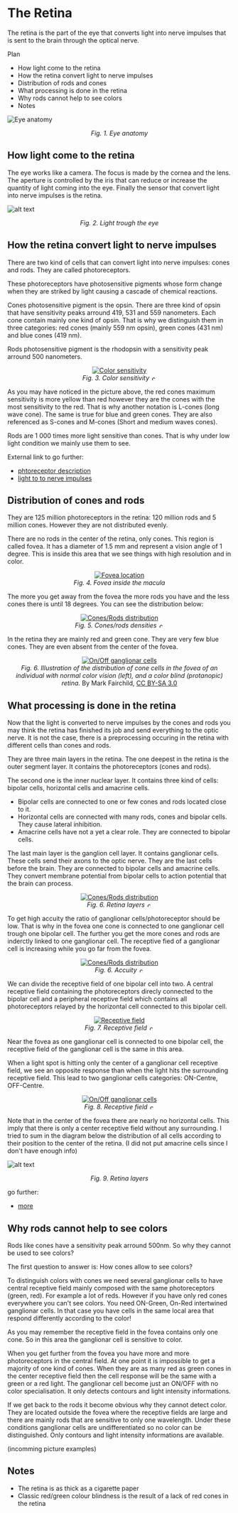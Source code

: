 # The Retina

The retina is the part of the eye that converts light into nerve impulses that is sent to the brain through the optical nerve.

Plan
- How light come to the retina
- How the retina convert light to nerve impulses
- Distribution of rods and cones
- What processing is done in the retina
- Why rods cannot help to see colors
- Notes

![Eye anatomy](img/eye.png "Eye anatomy")
<center><i>Fig. 1. Eye anatomy </i></center>

## How light come to the retina
The eye works like a camera. The focus is made by the cornea and the lens. The aperture is controlled by the iris that can reduce or increase the quantity of light coming into the eye. Finally the sensor that convert light into nerve impulses is the retina.

![alt text](img/eye_rays.png "Eye image")
<center><i>Fig. 2. Light trough the eye </i></center>

## How the retina convert light to nerve impulses
There are two kind of cells that can convert light into nerve impulses: cones and rods. They are called photoreceptors.

These photoreceptors have photosensitive pigments whose form change when they are striked by light causing a cascade of chemical reactions.

Cones photosensitive pigment is the opsin. There are three kind of opsin that have sensitivity peaks arround 419, 531 and 559 nanometers. Each cone contain mainly one kind of opsin. That is why we distinguish them in three categories: red cones (mainly 559 nm opsin), green cones (431 nm) and blue cones (419 nm).

Rods photosensitive pigment is the rhodopsin with a sensitivity peak arround 500 nanometers.

<center>
    <a href="https://thebrain.mcgill.ca/flash/a/a_02/a_02_m/a_02_m_vis/a_02_m_vis.html" rel="some text"><img src="img/cones_rods.jpg" alt="Color sensitivity" /></a>
</center>
<center>
    <i>Fig. 3. Color sensitivity</i>
    <img src="img/copyleft_logo.png" height="12" alt="copy-left" />
</center>


As you may have noticed in the picture above, the red cones maximum sensitivity is more yellow than red however they are the cones with the most sensitivity to the red. That is why another notation is L-cones (long wave cone). The same is true for blue and green cones. They are also referenced as S-cones and M-cones (Short and medium waves cones).

Rods are 1 000 times more light sensitive than cones. That is why under low light condition we mainly use them to see.


External link to go further:
- [phtoreceptor description](https://thebrain.mcgill.ca/flash/d/d_02/d_02_m/d_02_m_vis/d_02_m_vis.html)
- [light to to nerve impulses](https://thebrain.mcgill.ca/flash/i/i_02/i_02_m/i_02_m_vis/i_02_m_vis.html#2)

## Distribution of cones and rods
They are 125 million photoreceptors in the retina: 120 million rods and 5 million cones. However they are not distributed evenly.

There are no rods in the center of the retina, only cones. This region is called fovea. It has a diameter of 1.5 mm and represent a vision angle of 1 degree. This is inside this area that we see things with high resolution and in color.

<center>
<a href="" rel="some text"><img src="img/eye_fovea_only.png" alt="Fovea location" /></a>
</center>
<center><i>Fig. 4. Fovea inside the macula</i></center>

The more you get away from the fovea the more rods you have and the less cones there is until 18 degrees. You can see the distribution below:
<center>
<a href="https://thebrain.mcgill.ca/flash/i/i_02/i_02_cl/i_02_cl_vis/i_02_cl_vis.html" rel="some text"><img src="img/cone_rod_distribution.jpg" alt="Cones/Rods distribution" /></a>
</center>
<center>
    <i>Fig. 5. Cones/rods densities</i>
    <img src="img/copyleft_logo.png" height="12" alt="copy-left" />
</center>

In the retina they are mainly red and green cone. They are very few blue cones. They are even absent from the center of the fovea.
<center>
<a href="https://commons.wikimedia.org/w/index.php?curid=32075732" rel="some text"><img src="img/ConeMosaics.jpg" alt="On/Off ganglionar cells" /></a>
</center>
<center>
  <i>Fig. 6. Illustration of the distribution of cone cells in the fovea of an individual with normal color vision (left), and a color blind (protanopic) retina.</i>
  By Mark Fairchild, <a href="https://creativecommons.org/licenses/by-sa/3.0" title="Creative Commons Attribution-Share Alike 3.0">CC BY-SA 3.0</a>
</center>


##  What processing is done in the retina
Now that the light is converted to nerve impulses by the cones and rods you may think the retina has finished its job and send everything to the optic nerve. It is not the case, there is a preprocessing occuring in the retina with different cells than cones and rods.

They are three main layers in the retina. The one deepest in the retina is the outer segment layer. It contains the photoreceptors (cones and rods).

The second one is the inner nuclear layer. It contains three kind of cells: bipolar cells, horizontal cells and amacrine cells.
- Bipolar cells are connected to one or few cones and rods located close to it.
- Horizontal cells are connected with many rods, cones and bipolar cells. They cause lateral inhibition.
- Amacrine cells have not a yet a clear role. They are connected to bipolar cells.

The last main layer is the ganglion cell layer. It contains ganglionar cells. These cells send their axons to the optic nerve. They are the last cells before the brain. They are connected to bipolar cells and amacrine cells. They convert membrane potential from bipolar cells to action potential that the brain can process.

<center>
<a href="https://thebrain.mcgill.ca/flash/i/i_02/i_02_cl/i_02_cl_vis/i_02_cl_vis.html" rel="some text"><img src="img/retina_cells.jpg" alt="Cones/Rods distribution" /></a>
</center>
<center>
    <i>Fig. 6. Retina layers</i>
    <img src="img/copyleft_logo.png" height="12" alt="copy-left" />
</center>

To get high accuity the ratio of ganglionar cells/photoreceptor should be low. That is why in the fovea one cone is connected to one ganglionar cell trough one bipolar cell. The further you get the more cones and rods are inderctly linked to one ganglionar cell. The receptive fied of a ganglionar cell is increasing while you go far from the fovea.
<center>
<a href="https://thebrain.mcgill.ca/flash/i/i_02/i_02_cl/i_02_cl_vis/i_02_cl_vis.html" rel="some text"><img src="img/accuity.jpg" alt="Cones/Rods distribution" /></a>
</center>
<center>
    <i>Fig. 6. Accuity</i>
    <img src="img/copyleft_logo.png" height="12" alt="copy-left" />
</center>

We can divide the receptive field of one bipolar cell into two. A central receptive field containing the photoreceptors direcly connected to the bipolar cell and a peripheral receptive field which contains all photoreceptors relayed by the horizontal cell connected to this bipolar cell.
<center>
<a href="https://thebrain.mcgill.ca/flash/i/i_02/i_02_cl/i_02_cl_vis/i_02_cl_vis.html" rel="some text"><img src="img/receptive_field.jpg" alt="Receptive field" /></a>
</center>
<center>
    <i>Fig. 7. Receptive field</i>
    <img src="img/copyleft_logo.png" height="12" alt="copy-left" />
</center>

Near the fovea as one ganglionar cell is connected to one bipolar cell, the receptive field of the ganglionar cell is the same in this area.

When a light spot is hitting only the center of a ganglionar cell receptive field, we see an opposite response than when the light hits the surrounding receptive field.
This lead to two ganglionar cells categories: ON-Centre, OFF-Centre.

<center>
<a href="https://thebrain.mcgill.ca/flash/i/i_02/i_02_cl/i_02_cl_vis/i_02_cl_vis.html" rel="some text"><img src="img/On_off_response.jpg" alt="On/Off ganglionar cells" /></a>
</center>
<center>
    <i>Fig. 8. Receptive field</i>
    <img src="img/copyleft_logo.png" height="12" alt="copy-left" />
</center>

Note that in the center of the fovea there are nearly no horizontal cells. This imply that there is only a center receptive field without any surrounding. I tried to sum in the diagram below the distribution of all cells according to their position to the center of the retina. (I did not put amacrine cells since I don't have enough info)

![alt text](img/retina.png "Retina image")
<center><i>Fig. 9. Retina layers</i></center>


go further:
- [more](https://thebrain.mcgill.ca/flash/i/i_02/i_02_cl/i_02_cl_vis/i_02_cl_vis.html)

## Why rods cannot help to see colors
Rods like cones have a sensitivity peak arround 500nm. So why they cannot be used to see colors?

The first question to answer is: How cones allow to see colors?

To distinguish colors with cones we need several ganglionar cells to have central receptive field mainly composed with the same photoreceptors (green, red). For example a lot of reds. However if you have only red cones everywhere you can't see colors. You need ON-Green, On-Red intertwined ganglionar cells. In that case you have cells in the same local area that respond differently according to the color!

As you may remember the receptive field in the fovea contains only one cone. So in this area the ganglionar cell is sensitive to color.

When you get further from the fovea you have more and more photoreceptors in the central field. At one point it is impossible to get a majority of one kind of cones. When they are as many red as green cones in the center receptive field then the cell response will be the same with a green or a red light. The ganglionar cell become just an ON/OFF with no color specialisation. It only detects contours and light intensity informations.

If we get back to the rods it become obvious why they cannot detect color. They are located outside the fovea where the receptive fields are large and there are mainly rods that are sensitive to only one wavelength. Under these conditions ganglionar cells are undifferentiated so no color can be distinguished. Only contours and light intensity informations are available.

(incomming picture examples)

## Notes
- The retina is as thick as a cigarette paper
- Classic red/green colour blindness is the result of a lack of red cones in the retina